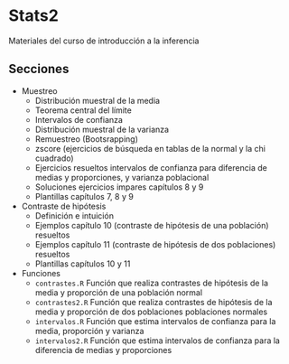﻿# Stats2
Materiales del curso de introducción a la inferencia 

## Secciones

- Muestreo
  - Distribución muestral de la media
  - Teorema central del límite
  - Intervalos de confianza
  - Distribución muestral de la varianza
  - Remuestreo (Bootsrapping)
  - zscore (ejercicios de búsqueda en tablas de la normal y la chi cuadrado)
  - Ejercicios resueltos intervalos de confianza para diferencia de medias y proporciones, y varianza poblacional
  - Soluciones ejercicios impares capítulos 8 y 9
  - Plantillas capítulos 7, 8 y 9
- Contraste de hipótesis
  - Definición e intuición
  - Ejemplos capítulo 10 (contraste de hipótesis de una población) resueltos
  - Ejemplos capítulo 11 (contraste de hipótesis de dos poblaciones) resueltos
  - Plantillas capítulos 10 y 11
- Funciones
  - `contrastes.R` Función que realiza contrastes de hipótesis de la media y proporción de una población normal
  - `contrastes2.R` Función que realiza contrastes de hipótesis de la media y proporción de dos poblaciones poblaciones normales
  - `intervalos.R` Función que estima intervalos de confianza para la media, proporción y varianza
  - `intervalos2.R` Función que estima intervalos de confianza para la diferencia de medias y proporciones


